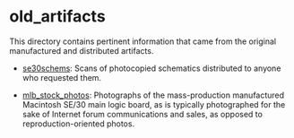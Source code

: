 # old_artifacts

This directory contains pertinent information that came from the
original manufactured and distributed artifacts.

* [se30schems](se30schems): Scans of photocopied schematics
  distributed to anyone who requested them.

* [mlb_stock_photos](mlb_stock_photos): Photographs of the
  mass-production manufactured Macintosh SE/30 main logic board, as is
  typically photographed for the sake of Internet forum communications
  and sales, as opposed to reproduction-oriented photos.
